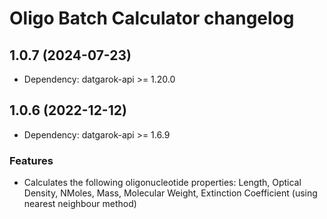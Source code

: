 # Oligo Batch Calculator changelog

## 1.0.7 (2024-07-23)

* Dependency: datgarok-api >= 1.20.0

## 1.0.6 (2022-12-12)

* Dependency: datgarok-api >= 1.6.9

### Features

* Calculates the following oligonucleotide properties: Length, Optical Density, NMoles, Mass, Molecular Weight, Extinction Coefficient (using nearest neighbour method)
